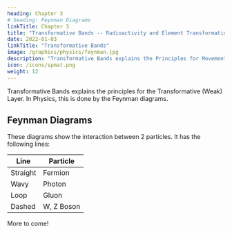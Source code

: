 ```yaml
---
heading: Chapter 3
# heading: Feynman Diagrams
linkTitle: Chapter 3
title: "Transformative Bands -- Radioactivity and Element Transformation"
date: 2022-01-03
linkTitle: "Transformative Bands"
image: /graphics/physics/feynman.jpg
description: "Transformative Bands explains the Principles for Movement in the Transformative Layer"
icon: /icons/spmat.png
weight: 12
---
```



Transformative Bands explains the principles for the Transformative (Weak) Layer. In Physics, this is done by the Feynman diagrams. 


## Feynman Diagrams 

These diagrams show the interaction between 2 particles. It has the following lines:

Line | Particle
--- | ---
Straight | Fermion
Wavy | Photon 
Loop | Gluon
Dashed | W, Z Boson 


More to come!


